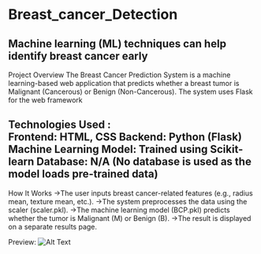 # Breast_cancer_Detection
Machine learning (ML) techniques can help identify breast cancer early
--------------------------------------------------------------------------------------
Project Overview
The Breast Cancer Prediction System is a machine learning-based web application that predicts whether a breast tumor is Malignant (Cancerous) or Benign (Non-Cancerous). The system uses Flask for the web framework

Technologies Used :<br>
Frontend: HTML, CSS
Backend: Python (Flask)
Machine Learning Model: Trained using Scikit-learn
Database: N/A (No database is used as the model loads pre-trained data)
--------------------------------------------------------------------------------------

How It Works
->The user inputs breast cancer-related features (e.g., radius mean, texture mean, etc.).
->The system preprocesses the data using the scaler (scaler.pkl).
->The machine learning model (BCP.pkl) predicts whether the tumor is Malignant (M) or Benign (B).
->The result is displayed on a separate results page.

Preview:
![Alt Text](images/bcp.jpg)
